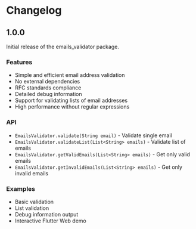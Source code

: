 # Changelog

## 1.0.0

Initial release of the emails_validator package.

### Features
- Simple and efficient email address validation
- No external dependencies
- RFC standards compliance
- Detailed debug information
- Support for validating lists of email addresses
- High performance without regular expressions

### API
- `EmailsValidator.validate(String email)` - Validate single email
- `EmailsValidator.validateList(List<String> emails)` - Validate list of emails
- `EmailsValidator.getValidEmails(List<String> emails)` - Get only valid emails
- `EmailsValidator.getInvalidEmails(List<String> emails)` - Get only invalid emails

### Examples
- Basic validation
- List validation
- Debug information output
- Interactive Flutter Web demo 